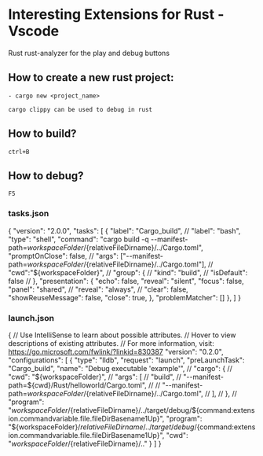# Interesting Extensions for Rust - Vscode

Rust
rust-analyzer for the play and debug buttons

## How to create a new rust project:

    - cargo new <project_name>

    cargo clippy can be used to debug in rust

## How to build?
    ctrl+B

## How to debug?
    F5

### tasks.json

{
    "version": "2.0.0",
    "tasks": [
      {
        "label": "Cargo_build",
        // "label": "bash",
        "type": "shell",
        "command": "cargo build -q --manifest-path=${workspaceFolder}/${relativeFileDirname}/../Cargo.toml",
        "promptOnClose": false,
        // "args": ["--manifest-path=${workspaceFolder}/${relativeFileDirname}/../Cargo.toml"],
        // "cwd":"${workspaceFolder}",
        // "group": {
        //   "kind": "build",
        //   "isDefault": false
        // },
        "presentation": {
            "echo": false,
            "reveal": "silent",
            "focus": false,
            "panel": "shared",
            // "reveal": "always",
            // "clear": false,
            "showReuseMessage": false,
            "close": true,
        },
        "problemMatcher": []
      },
    ]
}

### launch.json

{
    // Use IntelliSense to learn about possible attributes.
    // Hover to view descriptions of existing attributes.
    // For more information, visit: https://go.microsoft.com/fwlink/?linkid=830387
    "version": "0.2.0",
    "configurations": [
        {
            "type": "lldb",
            "request": "launch",
            "preLaunchTask": "Cargo_build",
            "name": "Debug executable 'example'",
            // "cargo": {
            //     "cwd": "${workspaceFolder}",
            //     "args": [
            //         "build",
            //         "--manifest-path=${cwd}/Rust/helloworld/Cargo.toml",
            //         // "--manifest-path=${workspaceFolder}/${relativeFileDirname}/../Cargo.toml",
            //     ],
            // },
            // "program": "${workspaceFolder}/${relativeFileDirname}/../target/debug/${command:extension.commandvariable.file.fileDirBasename1Up}",
            "program": "${workspaceFolder}/${relativeFileDirname}/../target/debug/${command:extension.commandvariable.file.fileDirBasename1Up}",
            "cwd": "${workspaceFolder}/${relativeFileDirname}/.."
        }
    ]
}